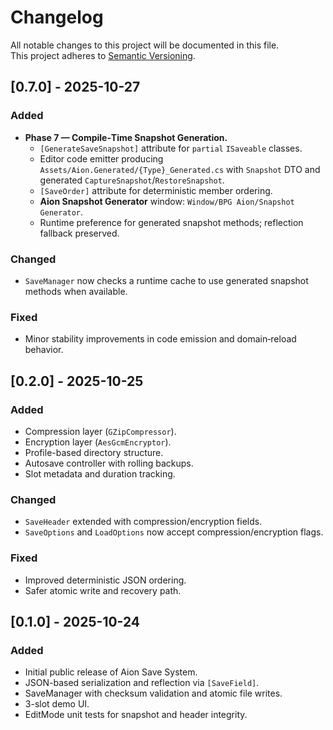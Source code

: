 # Changelog
All notable changes to this project will be documented in this file.  
This project adheres to [Semantic Versioning](https://semver.org/).

## [0.7.0] - 2025-10-27
### Added
- **Phase 7 — Compile‑Time Snapshot Generation.**
  - `[GenerateSaveSnapshot]` attribute for `partial` `ISaveable` classes.
  - Editor code emitter producing `Assets/Aion.Generated/{Type}_Generated.cs` with `Snapshot` DTO and generated `CaptureSnapshot`/`RestoreSnapshot`.
  - `[SaveOrder]` attribute for deterministic member ordering.
  - **Aion Snapshot Generator** window: `Window/BPG Aion/Snapshot Generator`.
  - Runtime preference for generated snapshot methods; reflection fallback preserved.

### Changed
- `SaveManager` now checks a runtime cache to use generated snapshot methods when available.

### Fixed
- Minor stability improvements in code emission and domain‑reload behavior.

## [0.2.0] - 2025-10-25
### Added
- Compression layer (`GZipCompressor`).
- Encryption layer (`AesGcmEncryptor`).
- Profile-based directory structure.
- Autosave controller with rolling backups.
- Slot metadata and duration tracking.

### Changed
- `SaveHeader` extended with compression/encryption fields.
- `SaveOptions` and `LoadOptions` now accept compression/encryption flags.

### Fixed
- Improved deterministic JSON ordering.
- Safer atomic write and recovery path.

## [0.1.0] - 2025-10-24
### Added
- Initial public release of Aion Save System.
- JSON-based serialization and reflection via `[SaveField]`.
- SaveManager with checksum validation and atomic file writes.
- 3-slot demo UI.
- EditMode unit tests for snapshot and header integrity.